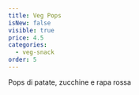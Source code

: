 ```yaml
---
title: Veg Pops
isNew: false
visible: true
price: 4.5
categories:
  - veg-snack
order: 5
---
```


Pops di patate, zucchine e rapa rossa
